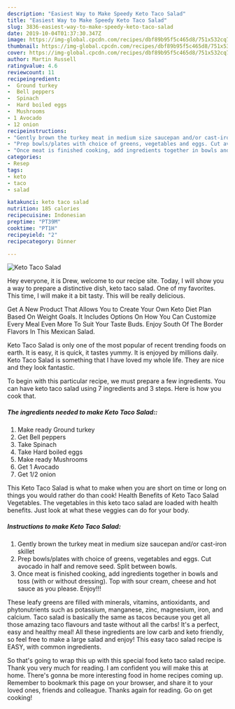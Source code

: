 ```yaml
---
description: "Easiest Way to Make Speedy Keto Taco Salad"
title: "Easiest Way to Make Speedy Keto Taco Salad"
slug: 3836-easiest-way-to-make-speedy-keto-taco-salad
date: 2019-10-04T01:37:30.347Z
image: https://img-global.cpcdn.com/recipes/dbf89b95f5c465d8/751x532cq70/keto-taco-salad-recipe-main-photo.jpg
thumbnail: https://img-global.cpcdn.com/recipes/dbf89b95f5c465d8/751x532cq70/keto-taco-salad-recipe-main-photo.jpg
cover: https://img-global.cpcdn.com/recipes/dbf89b95f5c465d8/751x532cq70/keto-taco-salad-recipe-main-photo.jpg
author: Martin Russell
ratingvalue: 4.6
reviewcount: 11
recipeingredient:
-  Ground turkey
-  Bell peppers
-  Spinach
-  Hard boiled eggs
-  Mushrooms
- 1 Avocado
- 12 onion
recipeinstructions:
- "Gently brown the turkey meat in medium size saucepan and/or cast-iron skillet"
- "Prep bowls/plates with choice of greens, vegetables and eggs. Cut avocado in half and remove seed. Split between bowls."
- "Once meat is finished cooking, add ingredients together in bowls and toss (with or without dressing). Top with sour cream, cheese and hot sauce as you please. Enjoy!!!"
categories:
- Resep
tags:
- keto
- taco
- salad

katakunci: keto taco salad
nutrition: 185 calories
recipecuisine: Indonesian
preptime: "PT39M"
cooktime: "PT1H"
recipeyield: "2"
recipecategory: Dinner

---
```



![Keto Taco Salad](https://img-global.cpcdn.com/recipes/dbf89b95f5c465d8/751x532cq70/keto-taco-salad-recipe-main-photo.jpg)

Hey everyone, it is Drew, welcome to our recipe site. Today, I will show you a way to prepare a distinctive dish, keto taco salad. One of my favorites. This time, I will make it a bit tasty. This will be really delicious.

Get A New Product That Allows You to Create Your Own Keto Diet Plan Based On Weight Goals. It Includes Options On How You Can Customize Every Meal Even More To Suit Your Taste Buds. Enjoy South Of The Border Flavors In This Mexican Salad.

Keto Taco Salad is only one of the most popular of recent trending foods on earth. It is easy, it is quick, it tastes yummy. It is enjoyed by millions daily. Keto Taco Salad is something that I have loved my whole life. They are nice and they look fantastic.


To begin with this particular recipe, we must prepare a few ingredients. You can have keto taco salad using 7 ingredients and 3 steps. Here is how you cook that.

##### The ingredients needed to make Keto Taco Salad::

1. Make ready  Ground turkey
1. Get  Bell peppers
1. Take  Spinach
1. Take  Hard boiled eggs
1. Make ready  Mushrooms
1. Get 1 Avocado
1. Get 1/2 onion


This Keto Taco Salad is what to make when you are short on time or long on things you would rather do than cook! Health Benefits of Keto Taco Salad Vegetables. The vegetables in this keto taco salad are loaded with health benefits. Just look at what these veggies can do for your body. 

##### Instructions to make Keto Taco Salad:

1. Gently brown the turkey meat in medium size saucepan and/or cast-iron skillet
1. Prep bowls/plates with choice of greens, vegetables and eggs. Cut avocado in half and remove seed. Split between bowls.
1. Once meat is finished cooking, add ingredients together in bowls and toss (with or without dressing). Top with sour cream, cheese and hot sauce as you please. Enjoy!!!


These leafy greens are filled with minerals, vitamins, antioxidants, and phytonutrients such as potassium, manganese, zinc, magnesium, iron, and calcium. Taco salad is basically the same as tacos because you get all those amazing taco flavours and taste without all the carbs! It&#39;s a perfect, easy and healthy meal! All these ingredients are low carb and keto friendly, so feel free to make a large salad and enjoy! This easy taco salad recipe is EASY, with common ingredients. 

So that's going to wrap this up with this special food keto taco salad recipe. Thank you very much for reading. I am confident you will make this at home. There's gonna be more interesting food in home recipes coming up. Remember to bookmark this page on your browser, and share it to your loved ones, friends and colleague. Thanks again for reading. Go on get cooking!
